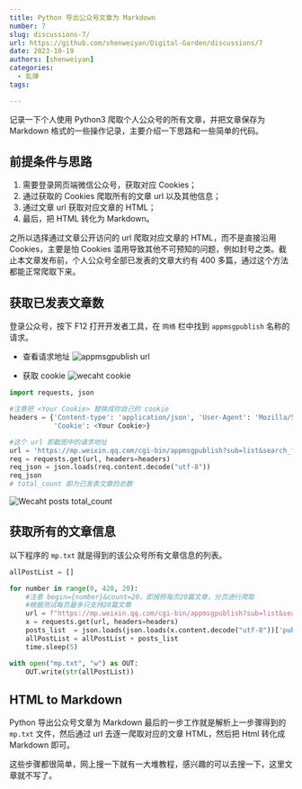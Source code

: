 ```yaml
---
title: Python 导出公众号文章为 Markdown
number: 7
slug: discussions-7/
url: https://github.com/shenweiyan/Digital-Garden/discussions/7
date: 2023-10-19
authors: [shenweiyan]
categories: 
  - 乱弹
tags: 

---
```


记录一下个人使用 Python3 爬取个人公众号的所有文章，并把文章保存为 Markdown 格式的一些操作记录，主要介绍一下思路和一些简单的代码。

<!-- more -->

## 前提条件与思路

1. 需要登录网页端微信公众号，获取对应 Cookies；
2. 通过获取的 Cookies 爬取所有的文章 url 以及其他信息；
3. 通过文章 url 获取对应文章的 HTML；
4. 最后，把 HTML 转化为 Markdown。

之所以选择通过文章公开访问的 url 爬取对应文章的 HTML，而不是直接沿用 Cookies，主要是怕 Cookies 滥用导致其他不可预知的问题，例如封号之类。截止本文章发布前，个人公众号全部已发表的文章大约有 400 多篇，通过这个方法都能正常爬取下来。

## 获取已发表文章数

登录公众号，按下 F12 打开开发者工具，在 `网络` 栏中找到 `appmsgpublish` 名称的请求。

- 查看请求地址
  ![appmsgpublish url](https://slab-1251708715.cos.ap-guangzhou.myqcloud.com/Gitbook/wechat_url.png)

- 获取 cookie
  ![wecaht cookie](https://slab-1251708715.cos.ap-guangzhou.myqcloud.com/Gitbook/wecaht_cookie.png)

```python
import requests, json

#注意把 <Your Cookie> 替换成你自己的 cookie
headers = {'Content-type': 'application/json', 'User-Agent': 'Mozilla/5.0 (Windows NT 10.0; Win64; x64) AppleWebKit/537.36 (KHTML, like Gecko) Chrome/117.0.0.0 Safari/537.36',
           'Cookie': <Your Cookie>}

#这个 url 即截图中的请求地址
url = 'https://mp.weixin.qq.com/cgi-bin/appmsgpublish?sub=list&search_field=null&begin=0&count=5&query=&type=101_1&free_publish_type=1&sub_action=list_ex&token=<token>&lang=zh_CN&f=json&ajax=1'
req = requests.get(url, headers=headers)
req_json = json.loads(req.content.decode("utf-8"))
req_json
# total_count 即为已发表文章的总数
```
![Wecaht posts total_count](https://slab-1251708715.cos.ap-guangzhou.myqcloud.com/Gitbook/total_count.png)

## 获取所有的文章信息

以下程序的 `mp.txt` 就是得到的该公众号所有文章信息的列表。

```python
allPostList = []

for number in range(0, 420, 20):
    #注意 begin={number}&count=20，即按照每页20篇文章，分页进行爬取
    #根据测试每页最多只支持20篇文章
    url = f"https://mp.weixin.qq.com/cgi-bin/appmsgpublish?sub=list&search_field=null&begin={number}&count=20&query=&type=101_1&free_publish_type=1&sub_action=list_ex&token=<token>&lang=zh_CN&f=json&ajax=1', headers=headers)"
    x = requests.get(url, headers=headers)
    posts_list  = json.loads(json.loads(x.content.decode("utf-8"))['publish_page'])["publish_list"]
    allPostList = allPostList + posts_list  
    time.sleep(5)

with open("mp.txt", "w") as OUT:
    OUT.write(str(allPostList))
```

## HTML to Markdown

Python 导出公众号文章为 Markdown 最后的一步工作就是解析上一步骤得到的 `mp.txt` 文件，然后通过 url 去逐一爬取对应的文章 HTML，然后把 Html 转化成 Markdown 即可。

这些步骤都很简单，网上搜一下就有一大堆教程，感兴趣的可以去搜一下，这里文章就不写了。 



<script src="https://giscus.app/client.js"
	data-repo="shenweiyan/Digital-Garden"
	data-repo-id="R_kgDOKgxWlg"
	data-mapping="number"
	data-term="7"
	data-reactions-enabled="1"
	data-emit-metadata="0"
	data-input-position="bottom"
	data-theme="light"
	data-lang="zh-CN"
	crossorigin="anonymous"
	async>
</script>
